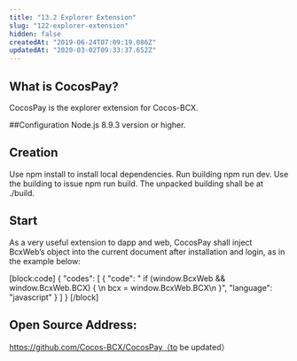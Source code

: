 ```yaml
---
title: "13.2 Explorer Extension"
slug: "122-explorer-extension"
hidden: false
createdAt: "2019-06-24T07:09:19.086Z"
updatedAt: "2020-03-02T09:33:37.652Z"
---
```

## What is CocosPay?
CocosPay is the explorer extension for Cocos-BCX.

##Configuration
Node.js 8.9.3 version or higher.

## Creation
Use npm install to install local dependencies.
Run building npm run dev.
Use the building to issue npm run build.
The unpacked building shall be at ./build.

## Start
As a very useful extension to dapp and web, CocosPay shall inject BcxWeb’s object into the current document after installation and login, as in the example below:

[block:code]
{
  "codes": [
    {
      "code": "  if (window.BcxWeb && window.BcxWeb.BCX) { \n      bcx = window.BcxWeb.BCX\n    }",
      "language": "javascript"
    }
  ]
}
[/block]
## Open Source Address:
https://github.com/Cocos-BCX/CocosPay（to be updated）